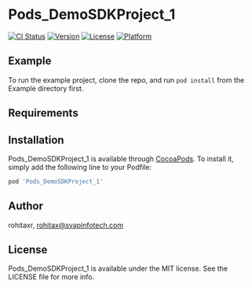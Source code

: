 # Pods_DemoSDKProject_1

[![CI Status](https://img.shields.io/travis/rohitaxr/Pods_DemoSDKProject_1.svg?style=flat)](https://travis-ci.org/rohitaxr/Pods_DemoSDKProject_1)
[![Version](https://img.shields.io/cocoapods/v/Pods_DemoSDKProject_1.svg?style=flat)](https://cocoapods.org/pods/Pods_DemoSDKProject_1)
[![License](https://img.shields.io/cocoapods/l/Pods_DemoSDKProject_1.svg?style=flat)](https://cocoapods.org/pods/Pods_DemoSDKProject_1)
[![Platform](https://img.shields.io/cocoapods/p/Pods_DemoSDKProject_1.svg?style=flat)](https://cocoapods.org/pods/Pods_DemoSDKProject_1)

## Example

To run the example project, clone the repo, and run `pod install` from the Example directory first.

## Requirements

## Installation

Pods_DemoSDKProject_1 is available through [CocoaPods](https://cocoapods.org). To install
it, simply add the following line to your Podfile:

```ruby
pod 'Pods_DemoSDKProject_1'
```

## Author

rohitaxr, rohitax@svapinfotech.com

## License

Pods_DemoSDKProject_1 is available under the MIT license. See the LICENSE file for more info.
